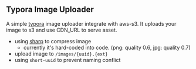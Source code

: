 ## Typora Image Uploader

A simple [typora](https://typora.io/) image uploader integrate with aws-s3. It uploads your image to s3 and use CDN_URL to serve asset.

- using [sharp](https://www.npmjs.com/package/sharp) to compress image
  - currently it's hard-coded into code. (png: quality 0.6, jpg: quality 0.7)
- upload image to `/images/{uuid}.{ext}`
- using `short-uuid` to prevent naming conflict
